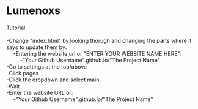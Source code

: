 # Lumenoxs
Tutorial<br>
<br>
-Change "index.html" by looking thorugh and changing the parts where it says to update them by:<br>
&emsp;  -Entering the website url or "ENTER YOUR WEBSITE NAME HERE":<br>
&emsp; &emsp;   -"Your Github Username".github.io/"The Project Name"<br>
-Go to settings at the top/above<br>
-Click pages<br>
-Click the dropdown and select main<br>
-Wait<br>
-Enter the website URL or:<br>
 &emsp; -"Your Github Username".github.io/"The Project Name"<br>
